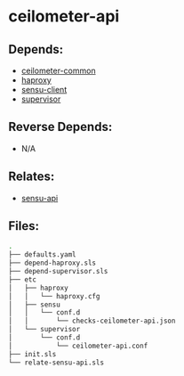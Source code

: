 # ceilometer-api

## Depends:

  -  [ceilometer-common](/salt/ceilometer-common)
  -  [haproxy](/salt/haproxy)
  -  [sensu-client](/salt/sensu-client)
  -  [supervisor](/salt/supervisor)

## Reverse Depends:

  -  N/A

## Relates:

  -  [sensu-api](/salt/sensu-api)

## Files:

```bash
.
├── defaults.yaml
├── depend-haproxy.sls
├── depend-supervisor.sls
├── etc
│   ├── haproxy
│   │   └── haproxy.cfg
│   ├── sensu
│   │   └── conf.d
│   │       └── checks-ceilometer-api.json
│   └── supervisor
│       └── conf.d
│           └── ceilometer-api.conf
├── init.sls
└── relate-sensu-api.sls
```
